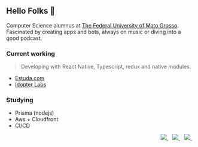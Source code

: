 ## Hello Folks 👋

Computer Science alumnus at [The Federal University of Mato Grosso](https://www.ufmt.br/). Fascinated by creating apps and bots, always on music or diving into a good podcast.


### Current working
> Developing with React Native, Typescript, redux and native modules.

- [Estuda.com](https://estuda.com/)
- [Idopter Labs](https://www.idopterlabs.com.br/)


### Studying
- Prisma (nodejs)
- Aws + Cloudfront
- CI/CD 

<p align='right'>
  
  <a href="https://www.linkedin.com/in/aroldo-goulart-barros">
    <img src="https://img.shields.io/badge/linkedin-%230077B5.svg?&style=for-the-badge&logo=linkedin&logoColor=white" />
  </a>&nbsp;&nbsp;

 
  <a href="https://www.linkedin.com/in/aroldo-goulart-barros">
    <img src="https://img.shields.io/badge/React_Native-20232A?style=for-the-badge&logo=react&logoColor=61DAFB" />
  </a>&nbsp;&nbsp;
   <a href="https://stackoverflow.com/users/12880542/aroldo-goulart">
    <img src="https://img.shields.io/badge/Stack_Overflow-FE7A16?style=for-the-badge&logo=stack-overflow&logoColor=white" />
  </a>&nbsp;&nbsp;
  
</p>

